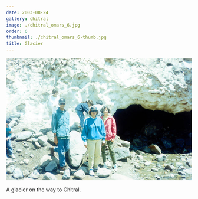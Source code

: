 ```yaml
---
date: 2003-08-24
gallery: chitral
image: ./chitral_omars_6.jpg
order: 6
thumbnail: ./chitral_omars_6-thumb.jpg
title: Glacier
---
```


![Glacier](./chitral_omars_6.jpg)

A glacier on the way to Chitral.